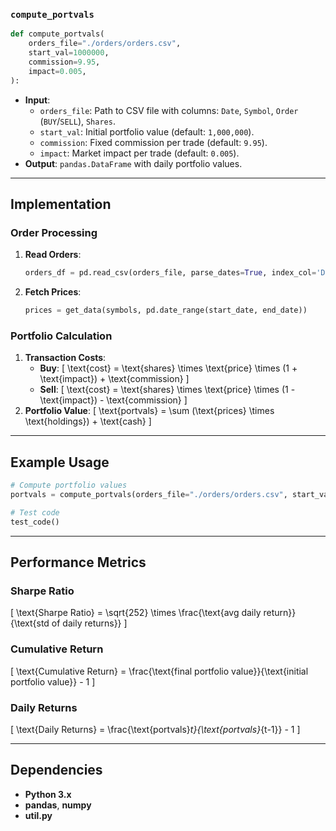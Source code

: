 
### `compute_portvals`
```python
def compute_portvals(
    orders_file="./orders/orders.csv",
    start_val=1000000,
    commission=9.95,
    impact=0.005,
):
```
- **Input**:
  - `orders_file`: Path to CSV file with columns: `Date`, `Symbol`, `Order` (`BUY`/`SELL`), `Shares`.
  - `start_val`: Initial portfolio value (default: `1,000,000`).
  - `commission`: Fixed commission per trade (default: `9.95`).
  - `impact`: Market impact per trade (default: `0.005`).
- **Output**: `pandas.DataFrame` with daily portfolio values.

---

## Implementation

### Order Processing
1. **Read Orders**:
   ```python
   orders_df = pd.read_csv(orders_file, parse_dates=True, index_col='Date')
   ```
2. **Fetch Prices**:
   ```python
   prices = get_data(symbols, pd.date_range(start_date, end_date))
   ```

### Portfolio Calculation
1. **Transaction Costs**:
   - **Buy**: 
     \[
     \text{cost} = \text{shares} \times \text{price} \times (1 + \text{impact}) + \text{commission}
     \]
   - **Sell**: 
     \[
     \text{cost} = \text{shares} \times \text{price} \times (1 - \text{impact}) - \text{commission}
     \]
2. **Portfolio Value**:
   \[
   \text{portvals} = \sum (\text{prices} \times \text{holdings}) + \text{cash}
   \]

---

## Example Usage

```python
# Compute portfolio values
portvals = compute_portvals(orders_file="./orders/orders.csv", start_val=1000000)

# Test code
test_code()
```

---

## Performance Metrics

### Sharpe Ratio
\[
\text{Sharpe Ratio} = \sqrt{252} \times \frac{\text{avg daily return}}{\text{std of daily returns}}
\]

### Cumulative Return
\[
\text{Cumulative Return} = \frac{\text{final portfolio value}}{\text{initial portfolio value}} - 1
\]

### Daily Returns
\[
\text{Daily Returns} = \frac{\text{portvals}_t}{\text{portvals}_{t-1}} - 1
\]

---

## Dependencies
- **Python 3.x**
- **pandas**, **numpy**
- **util.py**
